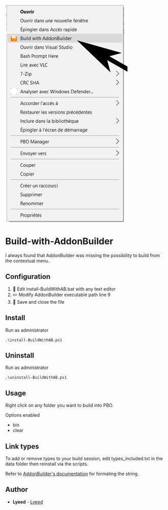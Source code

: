 ![Screenshot](pictures/image.png)

# Build-with-AddonBuilder
I always found that AddonBuilder was missing the possibility to build from the contextual menu.

## Configuration
1. :open_file_folder: Edit install-BuildWithAB.bat with any text editor
2. :pencil2: Modify AddonBuilder executable path line 9
3. :floppy_disk: Save and close the file

## Install
Run as administrator
```
.\install-BuildWithAB.ps1
```

## Uninstall
Run as administrator
```
.\uninstall-BuildWithAB.ps1
```
## Usage
Right click on any folder you want to build into PBO.

Options enabled
- bin
- clear

## Link types
To add or remove types to your build session, edit types_included.txt in the data folder then reinstall via the scripts.

Refer to [AddonBuilder's documentation](https://community.bistudio.com/wiki/Addon_Builder) for formating the string.

## Author
* **Lyeed** - [Lyeed](https://github.com/Lyeed)
